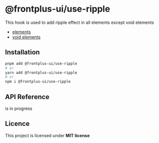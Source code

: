 # @frontplus-ui/use-ripple

This hook is used to add ripple effect in all elements except void elements

- [elements](https://developer.mozilla.org/en-US/docs/Learn/Getting_started_with_the_web/HTML_basics#anatomy_of_an_html_element "acceptable elements")
- [void elements](https://developer.mozilla.org/en-US/docs/Learn/Getting_started_with_the_web/HTML_basics#void_elements)

## Installation

```bash
pnpm add @frontplus-ui/use-ripple
# or
yarn add @frontplus-ui/use-ripple
# or
npm i @frontplus-ui/use-ripple
```

## API Reference

is in progress

## Licence

This project is licensed under **MIT license**
